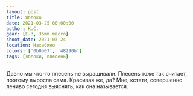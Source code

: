 ```yaml
---
layout: post
title: Яблоко
date: 2021-03-25 00:00:00
author: К.С.
gear: [E-3, 35mm macro]
shoot_date: 2021-03-24
location: Нахабино
colors: ['0b0b07', '48290b']
tags: [яблоки, плесень]
---
```

Давно мы что-то плесень не выращивали. Плесень тоже так считает, поэтому выросла сама. Красивая же, да? Мне, кстати, совершенно лениво сегодня выяснять, как она называется.
